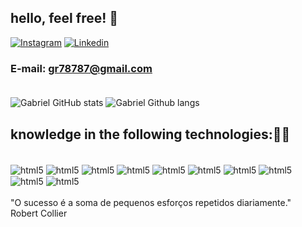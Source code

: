 ## hello, feel free! 👋

[![Instagram](https://img.shields.io/badge/Instagram-E4405F?style=for-the-badge&logo=instagram&logoColor=white)](https://www.instagram.com/gabrielcarrdoso__/)
[![Linkedin](https://img.shields.io/badge/LinkedIn-0077B5?style=for-the-badge&logo=linkedin&logoColor=white)](https://www.linkedin.com/in/gabriel-cardoso-878785190/)

### E-mail: gr78787@gmail.com <br/><br/>


![Gabriel GitHub stats](https://github-readme-stats.vercel.app/api?username=gabrielrcdl&show_icons=true&theme=dracula)
![Gabriel Github langs](https://github-readme-stats.vercel.app/api/top-langs/?username=wilamisaviz15&layout=compact&theme=dracula)


## knowledge in the following technologies:👨‍💻



<div style="display: inline-block"><br/>
    <img align ="center" alt="html5" src="https://img.shields.io/badge/HTML5-E34F26?style=for-the-badge&logo=html5&logoColor=white"/>
    <img align ="center" alt="html5" src="https://img.shields.io/badge/CSS3-1572B6?style=for-the-badge&logo=css3&logoColor=white"/>
    <img align ="center" alt="html5" src="https://img.shields.io/badge/JavaScript-F7DF1E?style=for-the-badge&logo=javascript&logoColor=black"/>
    <img align ="center" alt="html5" src="https://img.shields.io/badge/TypeScript-007ACC?style=for-the-badge&logo=typescript&logoColor=white"/>
    <img align ="center" alt="html5" src="https://img.shields.io/badge/Python-14354C?style=for-the-badge&logo=python&logoColor=white"/>
    <img align ="center" alt="html5" src="https://img.shields.io/badge/MySQL-00000F?style=for-the-badge&logo=mysql&logoColor=white"/>
    <img align ="center" alt="html5" src="https://img.shields.io/badge/Bootstrap-563D7C?style=for-the-badge&logo=bootstrap&logoColor=white"/>
    <img align ="center" alt="html5" src="https://img.shields.io/badge/Angular-DD0031?style=for-the-badge&logo=angular&logoColor=white"/>
    <img align ="center" alt="html5" src="https://img.shields.io/badge/React-20232A?style=for-the-badge&logo=react&logoColor=61DAFB"/>
    <img align ="center" alt="html5" src="https://img.shields.io/badge/Node.js-43853D?style=for-the-badge&logo=node.js&logoColor=white"/>
</div>
<br/><br/>
"O sucesso é a soma de pequenos esforços repetidos diariamente."<br/>
 Robert Collier


